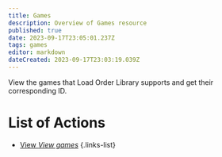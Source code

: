 ```yaml
---
title: Games
description: Overview of Games resource
published: true
date: 2023-09-17T23:05:01.237Z
tags: games
editor: markdown
dateCreated: 2023-09-17T23:03:19.039Z
---
```


View the games that Load Order Library supports and get their corresponding ID.


# List of Actions

- [View *View games*](/lists/update)
{.links-list}